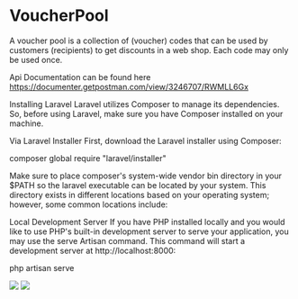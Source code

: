 # VoucherPool
A voucher pool is a collection of (voucher) codes that can be used by customers (recipients) to get discounts in a web shop. Each code may only be used once.

Api Documentation can be found here
https://documenter.getpostman.com/view/3246707/RWMLL6Gx

Installing Laravel
Laravel utilizes Composer to manage its dependencies. So, before using Laravel, make sure you have Composer installed on your machine.

Via Laravel Installer
First, download the Laravel installer using Composer:

composer global require "laravel/installer"

Make sure to place composer's system-wide vendor bin directory in your $PATH so the laravel executable can be located by your system. This directory exists in different locations based on your operating system; however, some common locations include:

Local Development Server
If you have PHP installed locally and you would like to use PHP's built-in development server to serve your application, you may use the serve Artisan command. This command will start a development server at http://localhost:8000:

php artisan serve


![](http://wizbizgh.com/screenshot.png)
![](http://wizbizgh.com/documentation.png)
